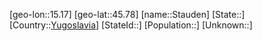 ﻿---
location: [45.78,15.17]
type: City
tags:
- geo/City


SpocWebEntityId: 34531
isDeleted: false
confidential: public

---
[geo-lon::15.17]
[geo-lat::45.78]
[name::Stauden]
[State::]
[Country::[Yugoslavia](geo/Continent/Europe/Yugoslavia.md)]
[StateId::]
[Population::]
[Unknown::]

